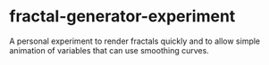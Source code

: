 # fractal-generator-experiment

A personal experiment to render fractals quickly and to allow simple animation of variables that can use smoothing curves.
